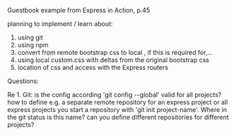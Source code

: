 Guestbook example from Express in Action, p.45

planning to implement / learn about:

1. using git
2. using npm
3. convert from remote bootstrap css to local , if this is required for,...
4. using local custom.css with deltas from the original bootstrap css
5. location of css and access with the Express routers 

Questions:

Re 1. Git: 	is the config according 'git config --global'  valid for all projects?
           	how to define e.g. a separate remote repository for an express project or all express projects
	   	you start a repository with 'git init project-name'. Where in the git status is this name?
		can you define different repositories for different projects?


